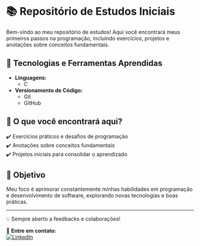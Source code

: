 # 📚 Repositório de Estudos Iniciais  

Bem-vindo ao meu repositório de estudos! Aqui você encontrará meus primeiros passos na programação, incluindo exercícios, projetos e anotações sobre conceitos fundamentais.  

## 🚀 Tecnologias e Ferramentas Aprendidas  
- **Linguagens:**  
  - C  
- **Versionamento de Código:**  
  - Git  
  - GitHub  

## 📌 O que você encontrará aqui?  
✔️ Exercícios práticos e desafios de programação  
✔️ Anotações sobre conceitos fundamentais  
✔️ Projetos iniciais para consolidar o aprendizado  

## 📖 Objetivo  
Meu foco é aprimorar constantemente minhas habilidades em programação e desenvolvimento de software, explorando novas tecnologias e boas práticas.  

---

💡 Sempre aberto a feedbacks e colaborações!  

📩 **Entre em contato:**  
[![LinkedIn](https://img.shields.io/badge/LinkedIn-blue?logo=linkedin&logoColor=white)](https://www.linkedin.com/in/vicmalac/)  
